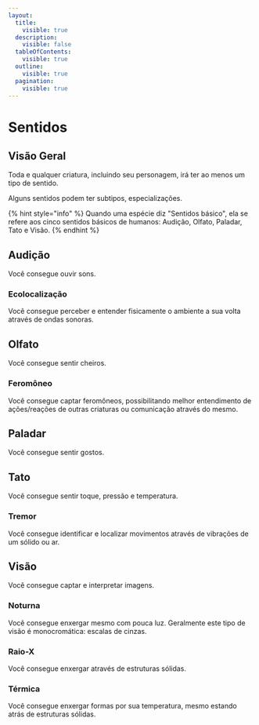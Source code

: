 ```yaml
---
layout:
  title:
    visible: true
  description:
    visible: false
  tableOfContents:
    visible: true
  outline:
    visible: true
  pagination:
    visible: true
---
```


# Sentidos

## Visão Geral

Toda e qualquer criatura, incluindo seu personagem, irá ter ao menos um tipo de sentido. 

Alguns sentidos podem ter subtipos, especializações.

{% hint style="info" %}
Quando uma espécie diz "Sentidos básico", ela se refere aos cinco sentidos básicos de humanos: Audição, Olfato, Paladar, Tato e Visão.
{% endhint %}

## Audição

Você consegue ouvir sons.

### Ecolocalização

Você consegue perceber e entender fisicamente o ambiente a sua volta através de ondas sonoras.

## Olfato

Você consegue sentir cheiros.

### Feromôneo

Você consegue captar feromôneos, possibilitando melhor entendimento de ações/reações de outras criaturas ou comunicação através do mesmo.

## Paladar

Você consegue sentir gostos.

## Tato

Você consegue sentir toque, pressão e temperatura.

### Tremor

Você consegue identificar e localizar movimentos através de vibrações de um sólido ou ar.

## Visão

Você consegue captar e interpretar imagens.

### Noturna

Você consegue enxergar mesmo com pouca luz. Geralmente este tipo de visão é monocromática: escalas de cinzas.

### Raio-X

Você consegue enxergar através de estruturas sólidas.

### Térmica

Você consegue enxergar formas por sua temperatura, mesmo estando atrás de estruturas sólidas.

